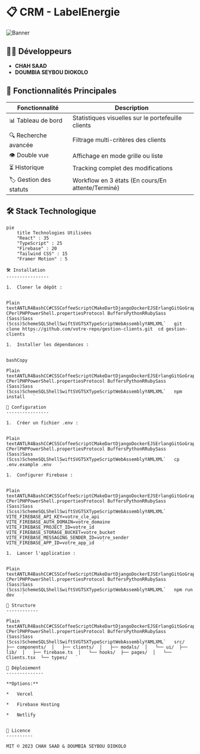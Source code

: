 # 📋 CRM - LabelEnergie

![Banner](https://labelenergie.fr/logo.jpg) <!-- Ajoutez une bannière réelle ici -->

## 👨‍💻 Développeurs
- **CHAH SAAD**
- **DOUMBIA SEYBOU DIOKOLO**

## 🚀 Fonctionnalités Principales
| Fonctionnalité | Description |
|---------------|-------------|
| 📊 Tableau de bord | Statistiques visuelles sur le portefeuille clients |
| 🔍 Recherche avancée | Filtrage multi-critères des clients |
| 👁️ Double vue | Affichage en mode grille ou liste |
| ⏳ Historique | Tracking complet des modifications |
| 🏷️ Gestion des statuts | Workflow en 3 états (En cours/En attente/Terminé) |

## 🛠️ Stack Technologique
```mermaid
pie
    title Technologies Utilisées
    "React" : 35
    "TypeScript" : 25
    "Firebase" : 20
    "Tailwind CSS" : 15
    "Framer Motion" : 5

🛠️ Installation
----------------

1.  Cloner le dépôt :
    

Plain textANTLR4BashCC#CSSCoffeeScriptCMakeDartDjangoDockerEJSErlangGitGoGraphQLGroovyHTMLJavaJavaScriptJSONJSXKotlinLaTeXLessLuaMakefileMarkdownMATLABMarkupObjective-CPerlPHPPowerShell.propertiesProtocol BuffersPythonRRubySass (Sass)Sass (Scss)SchemeSQLShellSwiftSVGTSXTypeScriptWebAssemblyYAMLXML`   git clone https://github.com/votre-repo/gestion-clients.git  cd gestion-clients   `

1.  Installer les dépendances :
    

bashCopy

Plain textANTLR4BashCC#CSSCoffeeScriptCMakeDartDjangoDockerEJSErlangGitGoGraphQLGroovyHTMLJavaJavaScriptJSONJSXKotlinLaTeXLessLuaMakefileMarkdownMATLABMarkupObjective-CPerlPHPPowerShell.propertiesProtocol BuffersPythonRRubySass (Sass)Sass (Scss)SchemeSQLShellSwiftSVGTSXTypeScriptWebAssemblyYAMLXML`   npm install   `

🔧 Configuration
----------------

1.  Créer un fichier .env :
    

Plain textANTLR4BashCC#CSSCoffeeScriptCMakeDartDjangoDockerEJSErlangGitGoGraphQLGroovyHTMLJavaJavaScriptJSONJSXKotlinLaTeXLessLuaMakefileMarkdownMATLABMarkupObjective-CPerlPHPPowerShell.propertiesProtocol BuffersPythonRRubySass (Sass)Sass (Scss)SchemeSQLShellSwiftSVGTSXTypeScriptWebAssemblyYAMLXML`   cp .env.example .env   `

1.  Configurer Firebase :
    

Plain textANTLR4BashCC#CSSCoffeeScriptCMakeDartDjangoDockerEJSErlangGitGoGraphQLGroovyHTMLJavaJavaScriptJSONJSXKotlinLaTeXLessLuaMakefileMarkdownMATLABMarkupObjective-CPerlPHPPowerShell.propertiesProtocol BuffersPythonRRubySass (Sass)Sass (Scss)SchemeSQLShellSwiftSVGTSXTypeScriptWebAssemblyYAMLXML`   VITE_FIREBASE_API_KEY=votre_cle_api  VITE_FIREBASE_AUTH_DOMAIN=votre_domaine  VITE_FIREBASE_PROJECT_ID=votre_id  VITE_FIREBASE_STORAGE_BUCKET=votre_bucket  VITE_FIREBASE_MESSAGING_SENDER_ID=votre_sender  VITE_FIREBASE_APP_ID=votre_app_id   `

1.  Lancer l'application :
    

Plain textANTLR4BashCC#CSSCoffeeScriptCMakeDartDjangoDockerEJSErlangGitGoGraphQLGroovyHTMLJavaJavaScriptJSONJSXKotlinLaTeXLessLuaMakefileMarkdownMATLABMarkupObjective-CPerlPHPPowerShell.propertiesProtocol BuffersPythonRRubySass (Sass)Sass (Scss)SchemeSQLShellSwiftSVGTSXTypeScriptWebAssemblyYAMLXML`   npm run dev   `

📂 Structure
------------

Plain textANTLR4BashCC#CSSCoffeeScriptCMakeDartDjangoDockerEJSErlangGitGoGraphQLGroovyHTMLJavaJavaScriptJSONJSXKotlinLaTeXLessLuaMakefileMarkdownMATLABMarkupObjective-CPerlPHPPowerShell.propertiesProtocol BuffersPythonRRubySass (Sass)Sass (Scss)SchemeSQLShellSwiftSVGTSXTypeScriptWebAssemblyYAMLXML`   src/  ├── components/  │   ├── clients/  │   ├── modals/  │   └── ui/  ├── lib/  │   ├── firebase.ts  │   └── hooks/  ├── pages/  │   └── Clients.tsx  └── types/   `

🚀 Déploiement
--------------

**Options:**

*   Vercel
    
*   Firebase Hosting
    
*   Netlify
    

📜 Licence
----------

MIT © 2023 CHAH SAAD & DOUMBIA SEYBOU DIOKOLO
